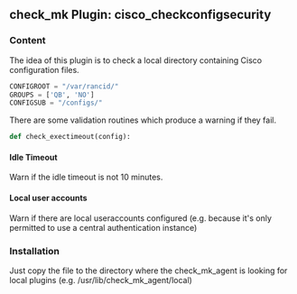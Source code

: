 ## check_mk Plugin: cisco_checkconfigsecurity

### Content
The idea of this plugin is to check a local directory containing Cisco configuration files.

```python
CONFIGROOT = "/var/rancid/"
GROUPS = ['QB', 'NO']
CONFIGSUB = "/configs/"
```

There are some validation routines which produce a warning if they fail.

```python
def check_exectimeout(config):
```

#### Idle Timeout
Warn if the idle timeout is not 10 minutes.

#### Local user accounts
Warn if there are local useraccounts configured (e.g. because it's only
permitted to use a central authentication instance)

### Installation
Just copy the file to the directory where the check_mk_agent is looking for
local plugins (e.g. /usr/lib/check_mk_agent/local)

